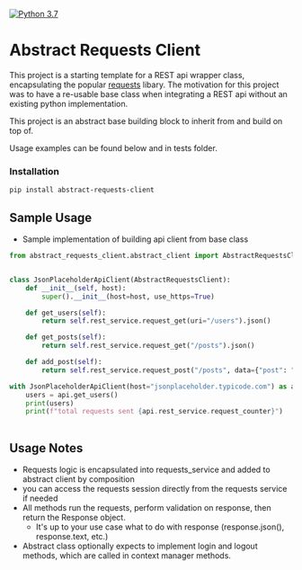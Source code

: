 [![Python 3.7](https://img.shields.io/badge/python-3.7-blue.svg)](https://www.python.org/downloads/release/python/)

# Abstract Requests Client
This project is a starting template for a REST api wrapper class, encapsulating the popular [requests](https://docs.python-requests.org/en/latest/) libary.
The motivation for this project was to have a re-usable base class when integrating a REST api without an existing python implementation.

This project is an abstract base building block to inherit from and build on top of.

Usage examples can be found below and in tests folder.


### Installation
```
pip install abstract-requests-client
```
## Sample Usage

- Sample implementation of building api client from base class
```python
from abstract_requests_client.abstract_client import AbstractRequestsClient


class JsonPlaceholderApiClient(AbstractRequestsClient):
    def __init__(self, host):
        super().__init__(host=host, use_https=True)

    def get_users(self):
        return self.rest_service.request_get(uri="/users").json()

    def get_posts(self):
        return self.rest_service.request_get("/posts").json()

    def add_post(self):
        return self.rest_service.request_post("/posts", data={"post": "my_post"})

with JsonPlaceholderApiClient(host="jsonplaceholder.typicode.com") as api:
    users = api.get_users()
    print(users)
    print(f"total requests sent {api.rest_service.request_counter}")
    
```

## Usage Notes
- Requests logic is encapsulated into requests_service and added to abstract client by composition
- you can access the requests session directly from the requests service if needed
- All methods run the requests, perform validation on response, then return the Response object. 
  - It's up to your use case what to do with response (response.json(), response.text, etc.)
- Abstract class optionally expects to implement login and logout methods, which are called in context manager methods.


